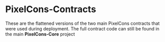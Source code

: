 # PixelCons-Contracts
These are the flattened versions of the two main PixelCons contracts that were used during deployment. The full contract code can still be found in the main **PixelCons-Core** project
